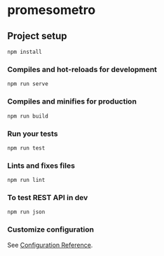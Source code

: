 # promesometro

## Project setup
```
npm install
```

### Compiles and hot-reloads for development
```
npm run serve
```

### Compiles and minifies for production
```
npm run build
```

### Run your tests
```
npm run test
```

### Lints and fixes files
```
npm run lint
```

### To test REST API in dev
```
npm run json
```

### Customize configuration
See [Configuration Reference](https://cli.vuejs.org/config/).
